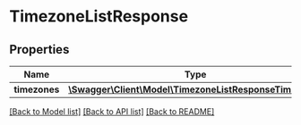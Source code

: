 # TimezoneListResponse

## Properties
Name | Type | Description | Notes
------------ | ------------- | ------------- | -------------
**timezones** | [**\Swagger\Client\Model\TimezoneListResponseTimezones**](TimezoneListResponseTimezones.md) |  | [optional] 

[[Back to Model list]](../README.md#documentation-for-models) [[Back to API list]](../README.md#documentation-for-api-endpoints) [[Back to README]](../README.md)


